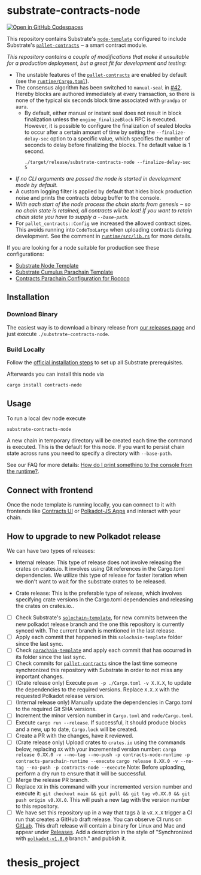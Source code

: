# substrate-contracts-node

[![Open in GitHub Codespaces](https://github.com/codespaces/badge.svg)](https://codespaces.new/paritytech/substrate-contracts-node)

This repository contains Substrate's [`node-template`](https://github.com/paritytech/substrate/tree/master/bin/node-template)
configured to include Substrate's [`pallet-contracts`](https://github.com/paritytech/substrate/tree/master/frame/contracts)
‒ a smart contract module.

_This repository contains a couple of modifications that make it unsuitable
for a production deployment, but a great fit for development and testing:_

* The unstable features of the [`pallet-contracts`](https://github.com/paritytech/substrate/tree/master/frame/contracts)
  are enabled by default (see the [`runtime/Cargo.toml`](https://github.com/paritytech/substrate-contracts-node/blob/main/runtime/Cargo.toml)).
* The consensus algorithm has been switched to `manual-seal` in
  [#42](https://github.com/paritytech/substrate-contracts-node/pull/42).
  Hereby blocks are authored immediately at every transaction, so there
  is none of the typical six seconds block time associated with `grandpa` or `aura`.
  * By default, either manual or instant seal does not result in block finalization unless the `engine_finalizeBlock` 
    RPC is executed. However, it is possible to configure the finalization of sealed blocks to occur after a certain 
    amount of time by setting the `--finalize-delay-sec` option to a specific value, which specifies the number of seconds 
    to delay before finalizing the blocks. The default value is 1 second.
    ```shell
    ./target/release/substrate-contracts-node --finalize-delay-sec 5
    ```
* _If no CLI arguments are passed the node is started in development mode
  by default._
* A custom logging filter is applied by default that hides block production noise
  and prints the contracts debug buffer to the console.
* _With each start of the node process the chain starts from genesis ‒ so no
  chain state is retained, all contracts will be lost! If you want to retain
  chain state you have to supply a `--base-path`._
* For `pallet_contracts::Config` we increased the allowed contract sizes. This
  avoids running into `CodeTooLarge` when uploading contracts during development.
  See the comment in [`runtime/src/lib.rs`](https://github.com/paritytech/substrate-contracts-node/blob/main/runtime/src/lib.rs)
  for more details.

If you are looking for a node suitable for production see these configurations:

* [Substrate Node Template](https://github.com/paritytech/substrate/tree/master/bin/node-template)
* [Substrate Cumulus Parachain Template](https://github.com/paritytech/cumulus/tree/master/parachain-template)
* [Contracts Parachain Configuration for Rococo](https://github.com/paritytech/cumulus/tree/master/parachains/runtimes/contracts/contracts-rococo)

## Installation

### Download Binary

The easiest way is to download a binary release from [our releases page](https://github.com/paritytech/substrate-contracts-node/releases)
and just execute `./substrate-contracts-node`.

### Build Locally

Follow the [official installation steps](https://docs.substrate.io/install/) to set up all Substrate prerequisites.

Afterwards you can install this node via

```bash
cargo install contracts-node
```

## Usage

To run a local dev node execute

```bash
substrate-contracts-node
```

A new chain in temporary directory will be created each time the command is executed. This is the
default for this node. If you want to persist chain state across runs you need to
specify a directory with `--base-path`.

See our FAQ for more details:
[How do I print something to the console from the runtime?](https://paritytech.github.io/ink-docs/faq/#how-do-i-print-something-to-the-console-from-the-runtime).

## Connect with frontend

Once the node template is running locally, you can connect to it with frontends like [Contracts UI](https://contracts-ui.substrate.io/#/?rpc=ws://127.0.0.1:9944) or [Polkadot-JS Apps](https://polkadot.js.org/apps/#/explorer?rpc=ws://localhost:9944) and interact with your chain.

## How to upgrade to new Polkadot release

We can have two types of releases:

* Internal release: This type of release does not involve releasing the crates on crates.io. It involves using Git
  references in the Cargo.toml dependencies. We utilize this type of release for faster iteration when we don't want
  to wait for the substrate crates to be released.

* Crate release: This is the preferable type of release, which involves specifying crate versions in the Cargo.toml
  dependencies and releasing the crates on crates.io..

- [ ] Check Substrate's [`solochain-template`](https://github.com/paritytech/polkadot-sdk/tree/master/templates/solochain),
      for new commits between the new polkadot release branch and the one this repository is currently synced with.
      The current branch is mentioned in the last release.
- [ ] Apply each commit that happened in this `solochain-template` folder since the last sync.
- [ ] Check [`parachain-template`](https://github.com/paritytech/polkadot-sdk/tree/master/templates/parachain)
      and apply each commit that has occurred in its folder since the last sync.
- [ ] Check commits for [`pallet-contracts`](https://github.com/paritytech/polkadot-sdk/tree/master/substrate/frame/contracts)
      since the last time someone synchronized this repository with Substrate
      in order to not miss any important changes.
- [ ] (Crate release only) Execute `psvm -p ./Cargo.toml -v X.X.X`, to update the dependencies to the required versions.
      Replace `X.X.X` with the requested Polkadot release version.
- [ ] (Internal release only)  Manually update the dependencies in Cargo.toml to the required Git SHA versions.
- [ ] Increment the minor version number in `Cargo.toml` and `node/Cargo.toml`.
- [ ] Execute `cargo run --release`. If successful, it should produce blocks
      and a new, up to date, `Cargo.lock` will be created.
- [ ] Create a PR with the changes, have it reviewed.
- [ ] (Crate release only) Upload crates to `crates.io` using the commands below, replacing `XX` with your incremented
      version number:
      `cargo release 0.XX.0 -v --no-tag --no-push -p contracts-node-runtime -p contracts-parachain-runtime --execute`
      `cargo release 0.XX.0 -v --no-tag --no-push -p contracts-node --execute`
      Note: Before uploading, perform a dry run to ensure that it will be successful.
- [ ] Merge the release PR branch.
- [ ] Replace `XX` in this command with your incremented version number and execute it:
      `git checkout main && git pull && git tag v0.XX.0 && git push origin v0.XX.0`.
      This will push a new tag with the version number to this repository.
- [ ] We have set this repository up in a way that tags à la `vX.X.X` trigger
      a CI run that creates a GitHub draft release. You can observe CI runs on
      [GitLab](https://gitlab.parity.io/parity/mirrors/substrate-contracts-node/-/pipelines).
      This draft release will contain a binary for Linux and Mac and appear
      under [Releases](https://github.com/paritytech/substrate-contracts-node/releases).
      Add a description in the style of "Synchronized with [`polkadot-v1.8.0`](https://github.com/paritytech/polkadot-sdk/tree/release-polkadot-v1.8.0) branch."
      and publish it.
# thesis_project
